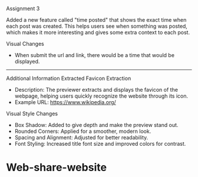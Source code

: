 Assignment 3 

Added a new feature called "time posted" that shows the exact time when each post was created. This helps users see when something was posted, which makes it more interesting and gives some extra context to each post.

Visual Changes
* When submit the url and link, there would be a time that would be displayed. 

--------------------

Additional Information Extracted
Favicon Extraction
* Description: The previewer extracts and displays the favicon of the webpage, helping users quickly recognize the website through its icon.
* Example URL: https://www.wikipedia.org/

Visual Style Changes
* Box Shadow: Added to give depth and make the preview stand out.
* Rounded Corners: Applied for a smoother, modern look.
* Spacing and Alignment: Adjusted for better readability.
* Font Styling: Increased title font size and improved colors for contrast.
# Web-share-website
